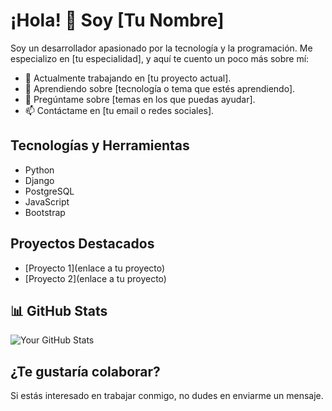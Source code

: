 # ¡Hola! 👋 Soy [Tu Nombre]

Soy un desarrollador apasionado por la tecnología y la programación. Me especializo en [tu especialidad], y aquí te cuento un poco más sobre mí:

- 🔭 Actualmente trabajando en [tu proyecto actual].
- 🌱 Aprendiendo sobre [tecnología o tema que estés aprendiendo].
- 💬 Pregúntame sobre [temas en los que puedas ayudar].
- 📫 Contáctame en [tu email o redes sociales].

## Tecnologías y Herramientas
- Python
- Django
- PostgreSQL
- JavaScript
- Bootstrap

## Proyectos Destacados
- [Proyecto 1](enlace a tu proyecto)
- [Proyecto 2](enlace a tu proyecto)

## 📊 GitHub Stats
![Your GitHub Stats](https://github-readme-stats.vercel.app/api?username=edo-farias&show_icons=true&theme=radical)

## ¿Te gustaría colaborar?
Si estás interesado en trabajar conmigo, no dudes en enviarme un mensaje.
